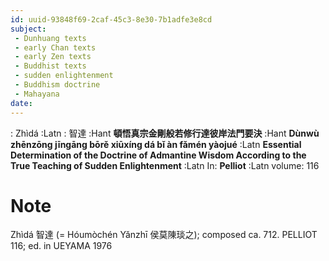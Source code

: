 ```yaml
---
id: uuid-93848f69-2caf-45c3-8e30-7b1adfe3e8cd
subject: 
 - Dunhuang texts
 - early Chan texts
 - early Zen texts
 - Buddhist texts
 - sudden enlightenment
 - Buddhism doctrine
 - Mahayana
date: 
---
```


: Zhìdá :Latn
: 智達 :Hant
**頓悟真宗金剛般若修行達彼岸法門要決** :Hant
**Dùnwù zhēnzōng jīngāng bōrě xiūxíng dá bǐ àn fǎmén yàojué** :Latn
**Essential Determination of the Doctrine of Admantine Wisdom According to the True Teaching of Sudden Enlightenment** :Latn
In: 
**Pelliot** :Latn
volume: 116
# Note
Zhìdá 智達 (= Hóumòchén Yǎnzhī 侯莫陳琰之); composed ca. 712. PELLIOT 116; ed. in UEYAMA 1976